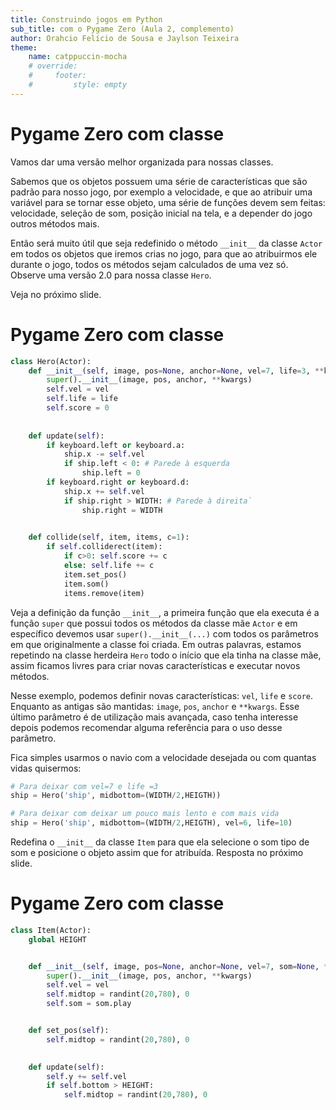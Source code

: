 ```yaml
---
title: Construindo jogos em Python
sub_title: com o Pygame Zero (Aula 2, complemento)
author: Orahcio Felício de Sousa e Jaylson Teixeira
theme:
    name: catppuccin-mocha
    # override:
    #     footer:
    #         style: empty
---
```


Pygame Zero com classe
===

Vamos dar uma versão melhor organizada para nossas classes.

Sabemos que os objetos possuem uma série de características que são padrão para nosso jogo, por exemplo a velocidade, e que ao atribuir uma variável para se tornar esse objeto, uma série de funções devem sem feitas: velocidade, seleção de som, posição inicial na tela, e a depender do jogo outros métodos mais.

Então será muito útil que seja redefinido o método `__init__` da classe `Actor` em todos os objetos que iremos crias no jogo, para que ao atribuirmos ele durante o jogo, todos os métodos sejam calculados de uma vez só. Observe uma versão 2.0 para nossa classe `Hero`.

Veja no próximo slide.

<!-- end_slide -->

Pygame Zero com classe
===

```python
class Hero(Actor):
    def __init__(self, image, pos=None, anchor=None, vel=7, life=3, **kwargs):
        super().__init__(image, pos, anchor, **kwargs)
        self.vel = vel
        self.life = life
        self.score = 0
        
        
    def update(self):
        if keyboard.left or keyboard.a:
            ship.x -= self.vel
            if ship.left < 0: # Parede à esquerda
                ship.left = 0
        if keyboard.right or keyboard.d:
            ship.x += self.vel
            if ship.right > WIDTH: # Parede à direita`
                ship.right = WIDTH
    

    def collide(self, item, items, c=1):
        if self.colliderect(item):
            if c>0: self.score += c
            else: self.life += c
            item.set_pos()
            item.som()
            items.remove(item)
```
Veja a definição da função `__init__`, a primeira função que ela executa é a função `super` que possui todos os métodos da classe mãe `Actor` e em específico devemos usar `super().__init__(...)` com todos os parâmetros em que originalmente a classe foi criada. Em outras palavras, estamos repetindo na classe herdeira `Hero` todo o início que ela tinha na classe mãe, assim ficamos livres para criar novas características e executar novos métodos.

Nesse exemplo, podemos definir novas características: `vel`, `life` e `score`. Enquanto as antigas são mantidas: `image`, `pos`, `anchor` e `**kwargs`. Esse último parâmetro é de utilização mais avançada, caso tenha interesse depois podemos recomendar alguma referência para o uso desse parâmetro.

Fica simples usarmos o navio com a velocidade desejada ou com quantas vidas quisermos:
```python
# Para deixar com vel=7 e life =3
ship = Hero('ship', midbottom=(WIDTH/2,HEIGTH))

# Para deixar com deixar um pouco mais lento e com mais vida
ship = Hero('ship', midbottom=(WIDTH/2,HEIGTH), vel=6, life=10)
```

Redefina o `__init__` da classe `Item` para que ela selecione o som tipo de som e posicione o objeto assim que for atribuída. Resposta no próximo slide.

<!-- end_slide -->

Pygame Zero com classe
===

```python
class Item(Actor):
    global HEIGHT


    def __init__(self, image, pos=None, anchor=None, vel=7, som=None, **kwargs):
        super().__init__(image, pos, anchor, **kwargs)
        self.vel = vel
        self.midtop = randint(20,780), 0
        self.som = som.play


    def set_pos(self):
        self.midtop = randint(20,780), 0

    
    def update(self):
        self.y += self.vel
        if self.bottom > HEIGHT:
            self.midtop = randint(20,780), 0
```